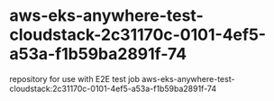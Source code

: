 # aws-eks-anywhere-test-cloudstack-2c31170c-0101-4ef5-a53a-f1b59ba2891f-74
repository for use with E2E test job aws-eks-anywhere-test-cloudstack:2c31170c-0101-4ef5-a53a-f1b59ba2891f-74
